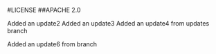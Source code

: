 #LICENSE
##APACHE 2.0

Added an update2
Added an update3
Added an update4 from updates branch

Added an update6 from branch
